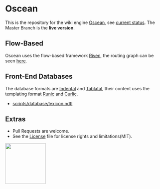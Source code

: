 # Oscean

This is the repository for the wiki engine [Oscean](http://wiki.xxiivv.com/), see [current status](http://wiki.xxiivv.com/Tracker). 
The Master Branch is the **live version**.

## Flow-Based

Oscean uses the flow-based framework [Riven](https://github.com/XXIIVV/Riven), the routing graph can be seen [here](http://wiki.xxiivv.com/riven.html).

## Front-End Databases

The database formats are [Indental](https://wiki.xxiivv.com/Indental) and [Tablatal](https://wiki.xxiivv.com/Tablatal), their content uses the templating format [Runic](https://wiki.xxiivv.com/Runic) and [Curlic](https://wiki.xxiivv.com/Curlic).

- [scripts/database/lexicon.ndtl](https://github.com/XXIIVV/Oscean/blob/master/scripts/database/lexicon.ndtl)

## Extras

- Pull Requests are welcome.
- See the [License](LICENSE.md) file for license rights and limitations(MIT).

<img src='https://github.com/XXIIVV/Oscean/blob/master/media/brand/logo.crest.png?raw=true' width='130'/>